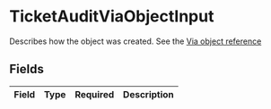 # TicketAuditViaObjectInput

Describes how the object was created. See the [Via object reference](/documentation/ticketing/reference-guides/via-object-reference)


## Fields

| Field       | Type        | Required    | Description |
| ----------- | ----------- | ----------- | ----------- |